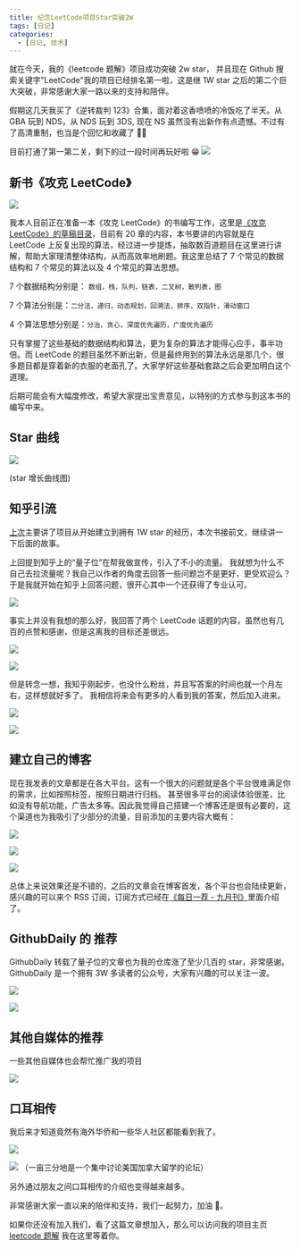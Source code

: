 ```yaml
---
title: 纪念LeetCode项目Star突破2W
tags: [日记]
categories:
  - [日记, 技术]
---
```


就在今天，我的《leetcode 题解》项目成功突破 2w star， 并且现在 Github 搜索关键字"LeetCode"我的项目已经排名第一啦，这是继 1W star 之后的第二个巨大突破，非常感谢大家一路以来的支持和陪伴。

<!-- more -->

假期这几天我买了《逆转裁判 123》合集，面对着这香喷喷的冷饭吃了半天。从 GBA 玩到 NDS，从 NDS 玩到 3DS, 现在 NS 虽然没有出新作有点遗憾。不过有了高清重制，也当是个回忆和收藏了 🎉🎉

目前打通了第一第二关，剩下的过一段时间再玩好啦 😁
![](https://tva1.sinaimg.cn/large/006y8mN6ly1g7ppozhetbj30u01ppdjp.jpg)

## 新书《攻克 LeetCode》

![](https://tva1.sinaimg.cn/large/006y8mN6ly1g7ppnnvb7yj305i04b744.jpg)

我本人目前正在准备一本《攻克 LeetCode》的书编写工作，这里是[《攻克 LeetCode》的草稿目录](https://lucifer.ren/blog/2019/10/03/draft/)，目前有 20 章的内容，本书要讲的内容就是在 LeetCode 上反复出现的算法，经过进一步提炼，抽取数百道题目在这里进行讲解，帮助大家理清整体结构，从而高效率地刷题。我这里总结了 7 个常见的数据结构和 7 个常见的算法以及 4 个常见的算法思想。

7 个数据结构分别是： `数组，栈，队列，链表，二叉树，散列表，图`

7 个算法分别是：`二分法，递归，动态规划，回溯法，排序，双指针，滑动窗口`

4 个算法思想分别是：`分治，贪心，深度优先遍历，广度优先遍历`

只有掌握了这些基础的数据结构和算法，更为复杂的算法才能得心应手，事半功倍。而 LeetCode 的题目虽然不断出新，但是最终用到的算法永远是那几个，很多题目都是穿着新的衣服的老面孔了。大家学好这些基础套路之后会更加明白这个道理。

后期可能会有大幅度修改，希望大家提出宝贵意见，以特别的方式参与到这本书的编写中来。

## Star 曲线

![](https://tva1.sinaimg.cn/large/006y8mN6ly1g7pom0rbu6j30p00f1glo.jpg)

(star 增长曲线图)

## 知乎引流

[上次](https://github.com/azl397985856/leetcode/blob/master/thanksGiving.md)主要讲了项目从开始建立到拥有 1W star 的经历，本次书接前文，继续讲一下后面的故事。

上回提到知乎上的“量子位”在帮我做宣传，引入了不小的流量。 我就想为什么不自己去拉流量呢？我自己以作者的角度去回答一些问题岂不是更好，更受欢迎么？于是我就开始在知乎上回答问题，很开心其中一个还获得了专业认可。

![](https://tva1.sinaimg.cn/large/006y8mN6ly1g7poxozmrmj30jw0gl0tp.jpg)

事实上并没有我想的那么好，我回答了两个 LeetCode 话题的内容，虽然也有几百的点赞和感谢，但是这离我的目标还差很远。

![](https://tva1.sinaimg.cn/large/006y8mN6ly1g7pox4k95zj309q0b1mxa.jpg)

![](https://tva1.sinaimg.cn/large/006y8mN6ly1g7poz07qsrj30jk0h4q3y.jpg)

但是转念一想，我知乎刚起步，也没什么粉丝，并且写答案的时间也就一个月左右，这样想就好多了。 我相信将来会有更多的人看到我的答案，然后加入进来。

![](https://tva1.sinaimg.cn/large/006y8mN6ly1g7pozi8bfrj308907w747.jpg)

![](https://tva1.sinaimg.cn/large/006y8mN6ly1g7ppnep24xj30to0pwaar.jpg)

## 建立自己的博客

现在我发表的文章都是在各大平台。这有一个很大的问题就是各个平台很难满足你的需求，比如按照标签，按照日期进行归档。 甚至很多平台的阅读体验很差，比如没有导航功能，广告太多等。因此我觉得自己搭建一个博客还是很有必要的，这个渠道也为我吸引了少部分的流量，目前添加的主要内容大概有：

![](https://tva1.sinaimg.cn/large/006y8mN6ly1g7pp2i0818j308m07awej.jpg)

![](https://tva1.sinaimg.cn/large/006y8mN6ly1g7pp2vru72j30800hct8p.jpg)

![](https://tva1.sinaimg.cn/large/006y8mN6ly1g7pp34fjowj307z08za9y.jpg)

总体上来说效果还是不错的，之后的文章会在博客首发，各个平台也会陆续更新，感兴趣的可以来个 RSS 订阅，订阅方式已经在[《每日一荐 - 九月刊》](https://lucifer.ren/blog/2019/09/30/daily-featured-2019-09/)里面介绍了。

## GithubDaily 的 推荐

GithubDaily 转载了量子位的文章也为我的仓库涨了至少几百的 star，非常感谢。GithubDaily 是一个拥有 3W 多读者的公众号，大家有兴趣的可以关注一波。

![](https://tva1.sinaimg.cn/large/006y8mN6ly1g7pp8r6isnj30kl0eq3yo.jpg)

![](https://tva1.sinaimg.cn/large/006y8mN6ly1g7pp9drlz0j30j90arq31.jpg)

## 其他自媒体的推荐

一些其他自媒体也会帮忙推广我的项目

![](https://tva1.sinaimg.cn/large/006y8mN6ly1g7ppmlm7gyj30u00y10v5.jpg)

## 口耳相传

我后来才知道竟然有海外华侨和一些华人社区都能看到我了。

![](https://tva1.sinaimg.cn/large/006y8mN6ly1g7ppm3upr0j30ky0mmmxv.jpg)

![](https://tva1.sinaimg.cn/large/006y8mN6ly1g7ppk0hlauj30ss1bmq5d.jpg)
（一亩三分地是一个集中讨论美国加拿大留学的论坛）

另外通过朋友之间口耳相传的介绍也变得越来越多。

非常感谢大家一直以来的陪伴和支持，我们一起努力，加油 💪。

如果你还没有加入我们，看了这篇文章想加入，那么可以访问我的项目主页 [leetcode 题解](https://github.com/azl397985856/leetcode)
我在这里等着你。
